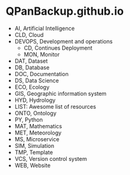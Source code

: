 # QPanBackup.github.io

- AI, Artificial Intelligence
- CLD, Cloud
- DEVOPS, Development and operations
  - CD, Continues Deployment
  - MON, Monitor
- DAT, Dataset
- DB, Database
- DOC, Documentation
- DS, Data Science
- ECO, Ecology
- GIS, Geographic information system
- HYD, Hydrology
- LIST: Awesome list of resources
- ONTO, Ontology
- PY, Python
- MAT, Mathematics
- MET, Meteorology
- MS, Microservice
- SIM, Simulation
- TMP, Template
- VCS, Version control system
- WEB, Website
